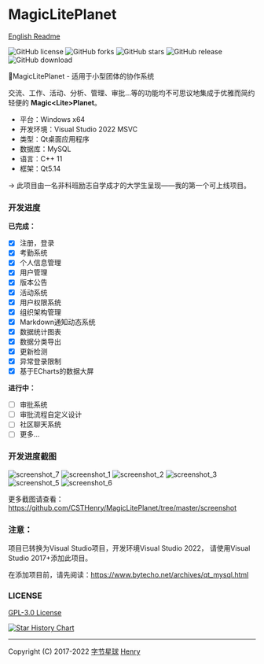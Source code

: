 # MagicLitePlanet

[English Readme](https://github.com/csthenry/MagicLitePlanet/blob/master/README_en.md)

![GitHub license](https://img.shields.io/github/license/CSTHenry/MagicLitePlanet?style=flat-square)
![GitHub forks](https://img.shields.io/github/forks/CSTHenry/MagicLitePlanet?style=flat-square)
![GitHub stars](https://img.shields.io/github/stars/CSTHenry/MagicLitePlanet?style=flat-square)
![GitHub release](https://img.shields.io/github/v/release/CSTHenry/MagicLitePlanet?include_prereleases&style=flat-square)
![GitHub download](https://img.shields.io/github/downloads/CSTHenry/MagicLitePlanet/total?style=flat-square)

🚀MagicLitePlanet - 适用于小型团体的协作系统

  交流、工作、活动、分析、管理、审批...等的功能均不可思议地集成于优雅而简约轻便的 **Magic<Lite\>Planet**。

- 平台：Windows x64
- 开发环境：Visual Studio 2022 MSVC
- 类型：Qt桌面应用程序
- 数据库：MySQL
- 语言：C++ 11
- 框架：Qt5.14

-> 此项目由一名非科班励志自学成才的大学生呈现——我的第一个可上线项目。

### 开发进度

**已完成：**

* [x] 注册，登录
* [x] 考勤系统
* [x] 个人信息管理
* [x] 用户管理
* [x] 版本公告
* [x] 活动系统
* [x] 用户权限系统
* [x] 组织架构管理
* [x] Markdown通知动态系统
* [x] 数据统计图表
* [x] 数据分类导出
* [x] 更新检测
* [x] 异常登录限制
* [x] 基于ECharts的数据大屏

**进行中：**

* [ ] 审批系统
* [ ] 审批流程自定义设计
* [ ] 社区聊天系统
* [ ] 更多...

### 开发进度截图

![screenshot_7](https://github.com/CSTHenry/MagicLitePlanet/blob/master/screenshot/screenshot_12.png)
![screenshot_1](https://github.com/CSTHenry/MagicLitePlanet/blob/master/screenshot/screenshot_10.png)
![screenshot_2](https://github.com/CSTHenry/MagicLitePlanet/blob/master/screenshot/screenshot_2.jpg)
![screenshot_3](https://github.com/CSTHenry/MagicLitePlanet/blob/master/screenshot/screenshot_3.jpg)
![screenshot_5](https://github.com/CSTHenry/MagicLitePlanet/blob/master/screenshot/screenshot_6.png)
![screenshot_6](https://github.com/CSTHenry/MagicLitePlanet/blob/master/screenshot/screenshot_9.png)

更多截图请查看：https://github.com/CSTHenry/MagicLitePlanet/tree/master/screenshot

### 注意：

项目已转换为Visual Studio项目，开发环境Visual Studio 2022， 请使用Visual Studio 2017+添加此项目。

在添加项目前，请先阅读：https://www.bytecho.net/archives/qt_mysql.html

### LICENSE

[GPL-3.0 License](https://github.com/csthenry/MagicLitePlanet/blob/master/LICENSE)

[![Star History Chart](https://api.star-history.com/svg?repos=csthenry/MagicLitePlanet&type=Date)](https://star-history.com/#csthenry/MagicLitePlanet&Date)

---

Copyright (C) 2017-2022 [字节星球](https://www.bytecho.net/) [Henry](https://www.bytecho.net/about.html) 
